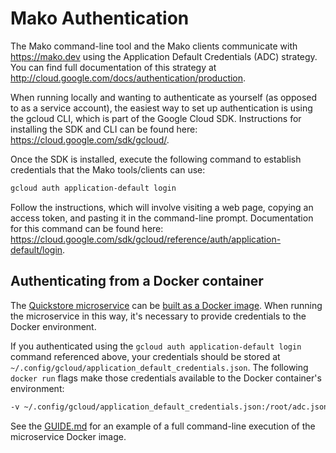 # Mako Authentication

The Mako command-line tool and the Mako clients communicate with
https://mako.dev using the Application Default Credentials (ADC) strategy. You
can find full documentation of this strategy at
http://cloud.google.com/docs/authentication/production.

When running locally and wanting to authenticate as yourself (as opposed to as a
service account), the easiest way to set up authentication is using the gcloud
CLI, which is part of the Google Cloud SDK. Instructions for installing the SDK
and CLI can be found here: https://cloud.google.com/sdk/gcloud/.

Once the SDK is installed, execute the following command to establish
credentials that the Mako tools/clients can use:

```bash
gcloud auth application-default login
```

Follow the instructions, which will involve visiting a web page, copying an
access token, and pasting it in the command-line prompt. Documentation for this
command can be found here:
https://cloud.google.com/sdk/gcloud/reference/auth/application-default/login.

## Authenticating from a Docker container

The [Quickstore microservice](CONCEPTS.md#microservice) can be
[built as a Docker image](BUILDING.md#microservice-docker-image). When running
the microservice in this way, it's necessary to provide credentials to the
Docker environment.

If you authenticated using the `gcloud auth application-default login` command
referenced above, your credentials should be stored at
` ~/.config/gcloud/application_default_credentials.json`. The following
`docker run` flags make those credentials available to the Docker container's
environment:

```bash
-v ~/.config/gcloud/application_default_credentials.json:/root/adc.json -e "GOOGLE_APPLICATION_CREDENTIALS=/root/adc.json"
```

See the [GUIDE.md](GUIDE.md#quickstore-microservice-as-a-docker-image) for an
example of a full command-line execution of the microservice Docker image.
